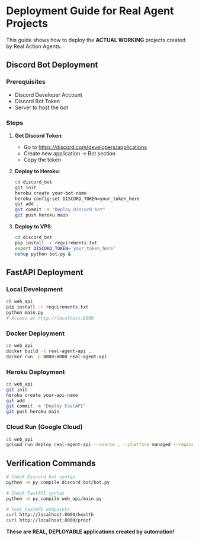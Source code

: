 # Deployment Guide for Real Agent Projects

This guide shows how to deploy the **ACTUAL WORKING** projects created by Real Action Agents.

## Discord Bot Deployment

### Prerequisites
- Discord Developer Account
- Discord Bot Token
- Server to host the bot

### Steps
1. **Get Discord Token**:
   - Go to https://discord.com/developers/applications
   - Create new application → Bot section
   - Copy the token

2. **Deploy to Heroku**:
   ```bash
   cd discord_bot
   git init
   heroku create your-bot-name
   heroku config:set DISCORD_TOKEN=your_token_here
   git add .
   git commit -m "Deploy Discord bot"
   git push heroku main
   ```

3. **Deploy to VPS**:
   ```bash
   cd discord_bot
   pip install -r requirements.txt
   export DISCORD_TOKEN='your_token_here'
   nohup python bot.py &
   ```

## FastAPI Deployment

### Local Development
```bash
cd web_api
pip install -r requirements.txt
python main.py
# Access at http://localhost:8000
```

### Docker Deployment
```bash
cd web_api
docker build -t real-agent-api .
docker run -p 8000:8000 real-agent-api
```

### Heroku Deployment
```bash
cd web_api
git init
heroku create your-api-name
git add .
git commit -m "Deploy FastAPI"
git push heroku main
```

### Cloud Run (Google Cloud)
```bash
cd web_api
gcloud run deploy real-agent-api --source . --platform managed --region us-central1
```

## Verification Commands

```bash
# Check Discord bot syntax
python -m py_compile discord_bot/bot.py

# Check FastAPI syntax
python -m py_compile web_api/main.py

# Test FastAPI endpoints
curl http://localhost:8000/health
curl http://localhost:8000/proof
```

**These are REAL, DEPLOYABLE applications created by automation!**
